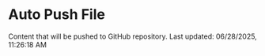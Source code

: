 # Auto Push File

Content that will be pushed to GitHub repository.
Last updated: 06/28/2025, 11:26:18 AM